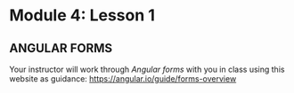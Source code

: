 # Module 4: Lesson 1

## ANGULAR FORMS
 
Your instructor will work through _Angular forms_ with you in class using this website as guidance: https://angular.io/guide/forms-overview
